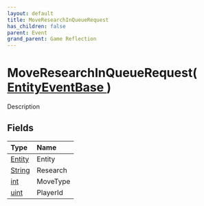 ```yaml
---
layout: default
title: MoveResearchInQueueRequest
has_children: false
parent: Event
grand_parent: Game Reflection
---
```

# MoveResearchInQueueRequest( [ EntityEventBase ](/riftbreaker-wiki/docs/game-reflection/events/entity_event_base/) )
Description 

## Fields

| Type | Name |
|:----------|:--------------|
| [Entity](/riftbreaker-wiki/docs/game-reflection/classes/entity/) | Entity |
| [String](/riftbreaker-wiki/docs/game-reflection/components/string/) | Research |
| [int](/riftbreaker-wiki/docs/game-reflection/enums/int/) | MoveType |
| [uint](/riftbreaker-wiki/docs/game-reflection/components/uint/) | PlayerId |

